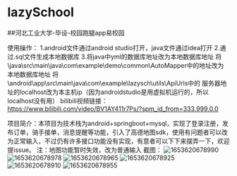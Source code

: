 # lazySchool
##河北工业大学-毕设-校园跑腿app易校园

使用操作：
    1.android文件通过android studio打开，java文件通过idea打开
    2.通过.sql文件生成本地数据库
    3.将java中yml的数据库地址改为本地数据库地址
    将 \java\src\main\java\com\example\demo\common\AutoMapper中的地址改为本地数据库地址
    将\android\app\src\main\java\com\example\lazysch\utils\ApiUrls中的
    服务器地址的localhost改为本主机ip（因为androidstudio是用虚拟机运行的，所以localhost没有用）
    bilibili视频链接：https://www.bilibili.com/video/BV1AY411r7Ps/?spm_id_from=333.999.0.0
    
项目简介：本项目为技术栈为android+springboot+mysql，实现了登录注册，发布订单，骑手接单，消息提醒等功能，引入了高德地图sdk，使用有问题者可以改为正常输入，不过仍有许多接口功能没有实现，有意者可以下下来摆弄一下，欢迎提issue。
注：地图功能暂时失效，改为普通输入
截图：
![1653620678990](https://user-images.githubusercontent.com/77198603/232949338-5f036022-06db-4703-ad41-63b6275953a5.jpg)
![1653620678978](https://user-images.githubusercontent.com/77198603/232949369-ad75223c-a6c1-4ebc-a92a-398c6e564286.jpg)
![1653620678965](https://user-images.githubusercontent.com/77198603/232949389-c0eac29e-8bce-4c67-bb37-144c9999f028.jpg)
![1653620678925](https://user-images.githubusercontent.com/77198603/232949463-813b0b0b-21f3-4519-95ee-d58e968f852d.jpg)
![1653620678910](https://user-images.githubusercontent.com/77198603/232949406-0bbc6c17-d4b9-4dbb-ad2f-6d0ae7f9a10b.jpg)
![1653620678955](https://user-images.githubusercontent.com/77198603/232949419-dc39b1d4-dca3-4375-8c3f-3fef9557249a.jpg)
